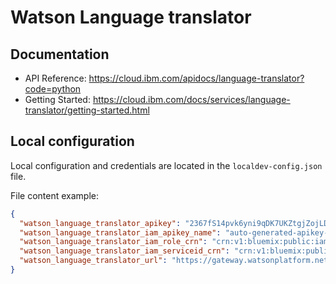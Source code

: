 # Watson Language translator


## Documentation

 * API Reference: https://cloud.ibm.com/apidocs/language-translator?code=python
 * Getting Started: https://cloud.ibm.com/docs/services/language-translator/getting-started.html

##  Local configuration
Local configuration and credentials are located in the `localdev-config.json` file.


File content example:
```json
{
  "watson_language_translator_apikey": "2367fS14pvk6yni9qDK7UKZtgjZojLDIDObGBmENRWAg",
  "watson_language_translator_iam_apikey_name": "auto-generated-apikey-85a29766-24b6-4a8c",
  "watson_language_translator_iam_role_crn": "crn:v1:bluemix:public:iam::::serviceRole:Writer",
  "watson_language_translator_iam_serviceid_crn": "crn:v1:bluemix:public:iam-identity::a/123123::serviceid:ServiceId-8c11b0ef-123-4571-84ac-3123412",
  "watson_language_translator_url": "https://gateway.watsonplatform.net/language-translator/api"
}
```
